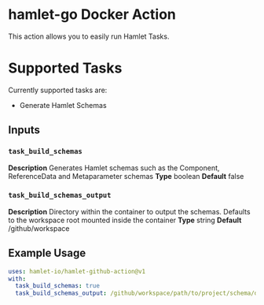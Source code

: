 # hamlet-go Docker Action

This action allows you to easily run Hamlet Tasks.

# Supported Tasks

Currently supported tasks are:

* Generate Hamlet Schemas


## Inputs

### `task_build_schemas`

**Description** Generates Hamlet schemas such as the Component, ReferenceData and Metaparameter schemas
**Type** boolean
**Default** false

### `task_build_schemas_output`

**Description** Directory within the container to output the schemas. Defaults to the workspace root mounted inside the container
**Type** string
**Default** /github/workspace

## Example Usage

```yaml
uses: hamlet-io/hamlet-github-action@v1
with:
  task_build_schemas: true
  task_build_schemas_output: /github/workspace/path/to/project/schema/directory
```